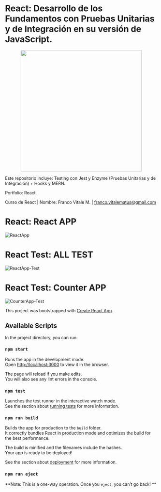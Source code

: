 # React: Desarrollo de los Fundamentos con Pruebas Unitarias y de Integración en su versión de JavaScript.

<p align="center"><img src="https://user-images.githubusercontent.com/66401629/90304663-122bcb80-de88-11ea-8f3a-e8fab4f37732.png" width="400"></p>

<p align="center">

</p>

Este repositorio incluye: Testing con Jest y Enzyme (Pruebas Unitarias y de Integración) + Hooks y MERN.

Portfolio: React.

Curso de React | Nombre: Franco Vitale M. | franco.vitalematus@gmail.com

# React: React APP
![ReactApp](https://user-images.githubusercontent.com/66401629/90304892-63d55580-de8a-11ea-86fa-48aae54d5c30.png)
# React Test: ALL TEST 
![ReactApp-Test](https://user-images.githubusercontent.com/66401629/90304893-646dec00-de8a-11ea-8e9d-a4f1ad10db0c.png)
# React Test: Counter APP
![CounterApp-Test](https://user-images.githubusercontent.com/66401629/90304891-633cbf00-de8a-11ea-9bea-3855c64d5346.png)


This project was bootstrapped with [Create React App](https://github.com/facebook/create-react-app).

## Available Scripts

In the project directory, you can run:

### `npm start`

Runs the app in the development mode.<br />
Open [http://localhost:3000](http://localhost:3000) to view it in the browser.

The page will reload if you make edits.<br />
You will also see any lint errors in the console.

### `npm test`

Launches the test runner in the interactive watch mode.<br />
See the section about [running tests](https://facebook.github.io/create-react-app/docs/running-tests) for more information.

### `npm run build`

Builds the app for production to the `build` folder.<br />
It correctly bundles React in production mode and optimizes the build for the best performance.

The build is minified and the filenames include the hashes.<br />
Your app is ready to be deployed!

See the section about [deployment](https://facebook.github.io/create-react-app/docs/deployment) for more information.

### `npm run eject`

**Note: This is a one-way operation. Once you `eject`, you can’t go back! **
